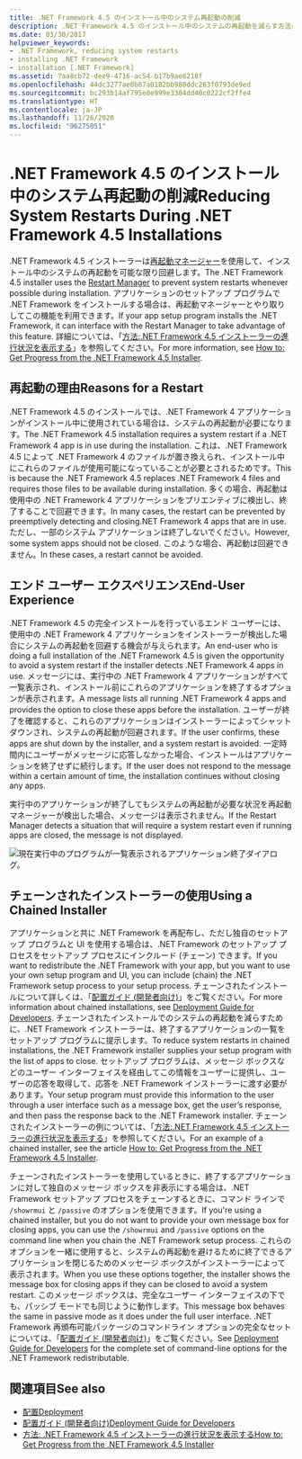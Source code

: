 ```yaml
---
title: .NET Framework 4.5 のインストール中のシステム再起動の削減
description: .NET Framework 4.5 のインストール中のシステムの再起動を減らす方法について説明します。 .NET Framework 4.5 のインストール中に .NET 4 のアプリが使用されている場合は、再起動が必要になることがあります。
ms.date: 03/30/2017
helpviewer_keywords:
- .NET Framework, reducing system restarts
- installing .NET Framework
- installation [.NET Framework]
ms.assetid: 7aa8cb72-dee9-4716-ac54-b17b9ae8218f
ms.openlocfilehash: 44dc3277ae0b87a0182bb980ddc263f0793de9ed
ms.sourcegitcommit: bc293b14af795e0e999e3304dd40c0222cf2ffe4
ms.translationtype: HT
ms.contentlocale: ja-JP
ms.lasthandoff: 11/26/2020
ms.locfileid: "96275051"
---
```

# <a name="reducing-system-restarts-during-net-framework-45-installations"></a><span data-ttu-id="ba05d-104">.NET Framework 4.5 のインストール中のシステム再起動の削減</span><span class="sxs-lookup"><span data-stu-id="ba05d-104">Reducing System Restarts During .NET Framework 4.5 Installations</span></span>

<span data-ttu-id="ba05d-105">.NET Framework 4.5 インストーラーは[再起動マネージャー](/windows/win32/rstmgr/about-restart-manager)を使用して、インストール中のシステムの再起動を可能な限り回避します。</span><span class="sxs-lookup"><span data-stu-id="ba05d-105">The .NET Framework 4.5 installer uses the [Restart Manager](/windows/win32/rstmgr/about-restart-manager) to prevent system restarts whenever possible during installation.</span></span> <span data-ttu-id="ba05d-106">アプリケーションのセットアップ プログラムで .NET Framework をインストールする場合は、再起動マネージャーとやり取りしてこの機能を利用できます。</span><span class="sxs-lookup"><span data-stu-id="ba05d-106">If your app setup program installs the .NET Framework, it can interface with the Restart Manager to take advantage of this feature.</span></span> <span data-ttu-id="ba05d-107">詳細については、「[方法:.NET Framework 4.5 インストーラーの進行状況を表示する](how-to-get-progress-from-the-dotnet-installer.md)」を参照してください。</span><span class="sxs-lookup"><span data-stu-id="ba05d-107">For more information, see [How to: Get Progress from the .NET Framework 4.5 Installer](how-to-get-progress-from-the-dotnet-installer.md).</span></span>

## <a name="reasons-for-a-restart"></a><span data-ttu-id="ba05d-108">再起動の理由</span><span class="sxs-lookup"><span data-stu-id="ba05d-108">Reasons for a Restart</span></span>

 <span data-ttu-id="ba05d-109">.NET Framework 4.5 のインストールでは、.NET Framework 4 アプリケーションがインストール中に使用されている場合は、システムの再起動が必要になります。</span><span class="sxs-lookup"><span data-stu-id="ba05d-109">The .NET Framework 4.5 installation requires a system restart if a .NET Framework 4 app is in use during the installation.</span></span> <span data-ttu-id="ba05d-110">これは、.NET Framework 4.5 によって .NET Framework 4 のファイルが置き換えられ、インストール中にこれらのファイルが使用可能になっていることが必要とされるためです。</span><span class="sxs-lookup"><span data-stu-id="ba05d-110">This is because the .NET Framework 4.5 replaces .NET Framework 4 files and requires those files to be available during installation.</span></span> <span data-ttu-id="ba05d-111">多くの場合、再起動は使用中の .NET Framework 4 アプリケーションをプリエンティブに検出し、終了することで回避できます。</span><span class="sxs-lookup"><span data-stu-id="ba05d-111">In many cases, the restart can be prevented by preemptively detecting and closing.NET Framework 4 apps that are in use.</span></span> <span data-ttu-id="ba05d-112">ただし、一部のシステム アプリケーションは終了しないでください。</span><span class="sxs-lookup"><span data-stu-id="ba05d-112">However, some system apps should not be closed.</span></span> <span data-ttu-id="ba05d-113">このような場合、再起動は回避できません。</span><span class="sxs-lookup"><span data-stu-id="ba05d-113">In these cases, a restart cannot be avoided.</span></span>

## <a name="end-user-experience"></a><span data-ttu-id="ba05d-114">エンド ユーザー エクスペリエンス</span><span class="sxs-lookup"><span data-stu-id="ba05d-114">End-User Experience</span></span>

 <span data-ttu-id="ba05d-115">.NET Framework 4.5 の完全インストールを行っているエンド ユーザーには、使用中の .NET Framework 4 アプリケーションをインストーラーが検出した場合にシステムの再起動を回避する機会が与えられます。</span><span class="sxs-lookup"><span data-stu-id="ba05d-115">An end-user who is doing a full installation of the .NET Framework 4.5 is given the opportunity to avoid a system restart if the installer detects .NET Framework 4 apps in use.</span></span> <span data-ttu-id="ba05d-116">メッセージには、実行中の .NET Framework 4 アプリケーションがすべて一覧表示され、インストール前にこれらのアプリケーションを終了するオプションが表示されます。</span><span class="sxs-lookup"><span data-stu-id="ba05d-116">A message lists all running .NET Framework 4 apps and provides the option to close these apps before the installation.</span></span> <span data-ttu-id="ba05d-117">ユーザーが終了を確認すると、これらのアプリケーションはインストーラーによってシャットダウンされ、システムの再起動が回避されます。</span><span class="sxs-lookup"><span data-stu-id="ba05d-117">If the user confirms, these apps are shut down by the installer, and a system restart is avoided.</span></span> <span data-ttu-id="ba05d-118">一定時間内にユーザーがメッセージに応答しなかった場合、インストールはアプリケーションを終了せずに続行します。</span><span class="sxs-lookup"><span data-stu-id="ba05d-118">If the user does not respond to the message within a certain amount of time, the installation continues without closing any apps.</span></span>

 <span data-ttu-id="ba05d-119">実行中のアプリケーションが終了してもシステムの再起動が必要な状況を再起動マネージャーが検出した場合、メッセージは表示されません。</span><span class="sxs-lookup"><span data-stu-id="ba05d-119">If the Restart Manager detects a situation that will require a system restart even if running apps are closed, the message is not displayed.</span></span>

 ![現在実行中のプログラムが一覧表示されるアプリケーション終了ダイアログ。](./media/reducing-system-restarts/close-application-dialog.png)

## <a name="using-a-chained-installer"></a><span data-ttu-id="ba05d-121">チェーンされたインストーラーの使用</span><span class="sxs-lookup"><span data-stu-id="ba05d-121">Using a Chained Installer</span></span>

 <span data-ttu-id="ba05d-122">アプリケーションと共に .NET Framework を再配布し、ただし独自のセットアップ プログラムと UI を使用する場合は、.NET Framework のセットアップ プロセスをセットアップ プロセスにインクルード (チェーン) できます。</span><span class="sxs-lookup"><span data-stu-id="ba05d-122">If you want to redistribute the .NET Framework with your app, but you want to use your own setup program and UI, you can include (chain) the .NET Framework setup process to your setup process.</span></span> <span data-ttu-id="ba05d-123">チェーンされたインストールについて詳しくは、「[配置ガイド (開発者向け)](deployment-guide-for-developers.md)」をご覧ください。</span><span class="sxs-lookup"><span data-stu-id="ba05d-123">For more information about chained installations, see [Deployment Guide for Developers](deployment-guide-for-developers.md).</span></span> <span data-ttu-id="ba05d-124">チェーンされたインストールでのシステムの再起動を減らすために、.NET Framework インストーラーは、終了するアプリケーションの一覧をセットアップ プログラムに提示します。</span><span class="sxs-lookup"><span data-stu-id="ba05d-124">To reduce system restarts in chained installations, the .NET Framework installer supplies your setup program with the list of apps to close.</span></span> <span data-ttu-id="ba05d-125">セットアップ プログラムは、メッセージ ボックスなどのユーザー インターフェイスを経由してこの情報をユーザーに提供し、ユーザーの応答を取得して、応答を .NET Framework インストーラーに渡す必要があります。</span><span class="sxs-lookup"><span data-stu-id="ba05d-125">Your setup program must provide this information to the user through a user interface such as a message box, get the user’s response, and then pass the response back to the .NET Framework installer.</span></span> <span data-ttu-id="ba05d-126">チェーンされたインストーラーの例については、「[方法:.NET Framework 4.5 インストーラーの進行状況を表示する](how-to-get-progress-from-the-dotnet-installer.md)」を参照してください。</span><span class="sxs-lookup"><span data-stu-id="ba05d-126">For an example of a chained installer, see the article [How to: Get Progress from the .NET Framework 4.5 Installer](how-to-get-progress-from-the-dotnet-installer.md).</span></span>

 <span data-ttu-id="ba05d-127">チェーンされたインストーラーを使用しているときに、終了するアプリケーションに対して独自のメッセージ ボックスを非表示にする場合は、.NET Framework セットアップ プロセスをチェーンするときに、コマンド ラインで `/showrmui` と `/passive` のオプションを使用できます。</span><span class="sxs-lookup"><span data-stu-id="ba05d-127">If you're using a chained installer, but you do not want to provide your own message box for closing apps, you can use the `/showrmui` and `/passive` options on the command line when you chain the .NET Framework setup process.</span></span> <span data-ttu-id="ba05d-128">これらのオプションを一緒に使用すると、システムの再起動を避けるために終了できるアプリケーションを閉じるためのメッセージ ボックスがインストーラーによって表示されます。</span><span class="sxs-lookup"><span data-stu-id="ba05d-128">When you use these options together, the installer shows the message box for closing apps if they can be closed to avoid a system restart.</span></span> <span data-ttu-id="ba05d-129">このメッセージ ボックスは、完全なユーザー インターフェイスの下でも、パッシブ モードでも同じように動作します。</span><span class="sxs-lookup"><span data-stu-id="ba05d-129">This message box behaves the same in passive mode as it does under the full user interface.</span></span> <span data-ttu-id="ba05d-130">.NET Framework 再頒布可能パッケージのコマンドライン オプションの完全なセットについては、「[配置ガイド (開発者向け)](deployment-guide-for-developers.md)」をご覧ください。</span><span class="sxs-lookup"><span data-stu-id="ba05d-130">See [Deployment Guide for Developers](deployment-guide-for-developers.md) for the complete set of command-line options for the .NET Framework redistributable.</span></span>

## <a name="see-also"></a><span data-ttu-id="ba05d-131">関連項目</span><span class="sxs-lookup"><span data-stu-id="ba05d-131">See also</span></span>

- [<span data-ttu-id="ba05d-132">配置</span><span class="sxs-lookup"><span data-stu-id="ba05d-132">Deployment</span></span>](index.md)
- [<span data-ttu-id="ba05d-133">配置ガイド (開発者向け)</span><span class="sxs-lookup"><span data-stu-id="ba05d-133">Deployment Guide for Developers</span></span>](deployment-guide-for-developers.md)
- [<span data-ttu-id="ba05d-134">方法: .NET Framework 4.5 インストーラーの進行状況を表示する</span><span class="sxs-lookup"><span data-stu-id="ba05d-134">How to: Get Progress from the .NET Framework 4.5 Installer</span></span>](how-to-get-progress-from-the-dotnet-installer.md)
